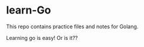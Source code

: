 # learn-Go
This repo contains practice files and notes for Golang.

Learning go is easy! Or is it??
